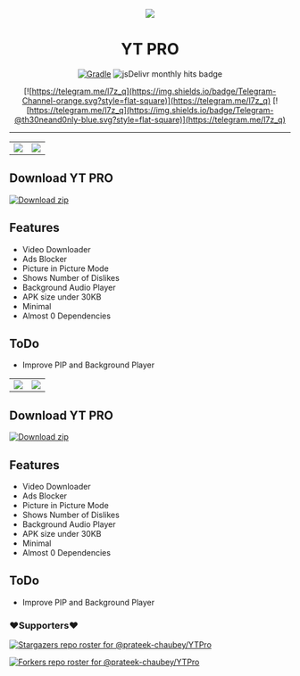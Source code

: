 <p align="center">
<img src='https://raw.githubusercontent.com/prateek-chaubey/YTPro/main/.github/img/ytp.gif'  >
</p>
<h1 align=center>YT PRO </h1>

<div align="center">

[![Gradle](https://github.com/prateek-chaubey/YTPro/actions/workflows/gradle.yml/badge.svg)](https://github.com/prateek-chaubey/YTPro/actions/workflows/gradle.yml)
<img alt="jsDelivr monthly hits badge" src="https://data.jsdelivr.com/v1/package/gh/prateek-chaubey/YTPro/badge">

[![https://telegram.me/l7z_q](https://img.shields.io/badge/Telegram-Channel-orange.svg?style=flat-square)](https://telegram.me/l7z_q)
[![https://telegram.me/l7z_q](https://img.shields.io/badge/Telegram-@th30neand0nly-blue.svg?style=flat-square)](https://telegram.me/l7z_q)

</div>

---


| | |
|:--:|:--:| 
|<img src='https://raw.githubusercontent.com/prateek-chaubey/YTPro/main/.github/img/ytpro3.png'  > | <img src='https://raw.githubusercontent.com/prateek-chaubey/YTPro/main/.github/img/ytpro2.png'  > |


## Download YT PRO

[![Download zip](https://custom-icon-badges.herokuapp.com/badge/-Download-ff0000?style=for-the-badge&logo=download&logoColor=white "Download Apk")](https://github.com/codecraft007/YTPro/releases/download/v2.3/YTPRO.apk)

## Features
 * Video Downloader
 * Ads Blocker
 * Picture in Picture Mode
 * Shows Number of Dislikes
 * Background Audio Player
 * APK size under 30KB
 * Minimal
 * Almost 0 Dependencies

## ToDo
 * Improve PIP and Background Player

| | |
|:--:|:--:| 
|<img src='https://raw.githubusercontent.com/prateek-chaubey/YTPro/main/.github/img/ytpro3.png'  > | <img src='https://raw.githubusercontent.com/prateek-chaubey/YTPro/main/.github/img/ytpro2.png'  > |


## Download YT PRO

[![Download zip](https://custom-icon-badges.herokuapp.com/badge/-Download-ff0000?style=for-the-badge&logo=download&logoColor=white "Download Apk")](https://github.com/prateek-chaubey/YTPro/releases/download/v2.3/YTPRO.apk)

## Features
 * Video Downloader
 * Ads Blocker
 * Picture in Picture Mode
 * Shows Number of Dislikes
 * Background Audio Player
 * APK size under 30KB
 * Minimal
 * Almost 0 Dependencies

## ToDo
 * Improve PIP and Background Player


### ❤️Supporters❤️
[![Stargazers repo roster for @prateek-chaubey/YTPro](https://reporoster.com/stars/dark/prateek-chaubey/YTPro)](https://github.com/prateek-chaubey/YTPro/stargazers)
     
[![Forkers repo roster for @prateek-chaubey/YTPro](https://reporoster.com/forks/dark/prateek-chaubey/YTPro)](https://github.com/prateek-chaubey/YTPro/network/members)
